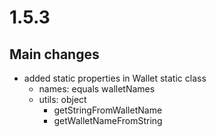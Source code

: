 # 1.5.3

## Main changes

- added static properties in Wallet static class
    - names: equals walletNames
    - utils: object
        - getStringFromWalletName
        - getWalletNameFromString
